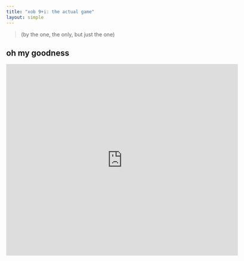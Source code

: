 ```yaml
---
title: "xob 9+i: the actual game"
layout: simple
---
```


> (by the one, the only, but just the one)

## oh my goodness

<iframe src="https://www.lexaloffle.com/bbs/widget.php?pid=xobpico8" allowfullscreen width="621" height="513" style="border:none; overflow:hidden"></iframe>